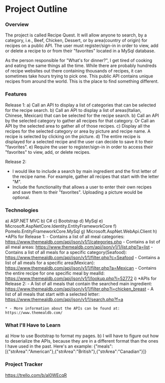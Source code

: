 # Project Outline

### Overview 
The project is called Recipe Quest. It will allow anyone to search, by a category, i.e., Beef, Chicken, Dessert, or by area(country of origin) for recipes on a public API. The user must register/sign-in in order to view, add or delete a recipe to or from their "favorites" located in a MySql database.

As the person responsible for "What's for dinner?", I get tired of cooking and eating the same things all the time.
While there are probably hundreds of recipe websites out there containing thousands of recipes, it can sometimes take hours trying to pick one.  This public API contains unique recipes from around the world. This is the place to find something different.
### Features
Release 1:
a) Call an API to display a list of categories that can be selected for the recipe search. 
b) Call an API to display a list of areas(Italian, Chinese, Mexican) that can be selected for the recipe search.
b) Call an API by the selected category to gather all recipes for that category. Or Call an API by the selected area to gather all of those recipes.
c) Display all the recipes for the selected category or area by picture and recipe name. A recipe is selected by clicking on the picture.
d) The entire recipe is displayed for a selected recipe and the user can decide to save it to their "favorites".
e) Require the user to register/sign-in in order to access their "favorites" to view, add, or delete recipes. 

Release 2:
- I would like to include a search by main ingredient and the first letter of the recipe name. For example, gather all recipes that start with the letter "M".
- Include the functionality that allows a user to enter their own recipes and save them to their "favorites". Uploading a picture would be optional.  


### Technologies
a) ASP.NET MVC
b) C#
c) Bootstrap
d) MySql
e) Microsoft.AspNetCore.Identity.EntityFrameworkCore
f) Pomelo.EntityFrameworkCore.MySql
g) Microsoft.AspNet.WebApi.Client
h) *APIs for Release 1:
    - Contains a list of all meal categories: https://www.themealdb.com/api/json/v1/1/categories.php
    - Contains a list of all meal areas: https://www.themealdb.com/api/json/v1/1/list.php?a=list
    - Contains a list of all meals for a specific category(Seafood): https://www.themealdb.com/api/json/v1/1/filter.php?c=Seafood
    - Contains a list of all meals for a specific area(Mexican): https://www.themealdb.com/api/json/v1/1/filter.php?a=Mexican 
    - Contains the entire recipe for one specific meal by mealId: https://www.themealdb.com/api/json/v1/1/lookup.php?i=52772 
i) *APIs for Release 2:
    - A list of all meals that contain the searched main ingredient: https://www.themealdb.com/api/json/v1/1/filter.php?i=chicken_breast
    - A list of all meals that start with a selected letter: https://www.themealdb.com/api/json/v1/1/search.php?f=a

    * - More information about the APIs can be found at: https://www.themealdb.com/     

### What I'll Have to Learn
a) How to use Bootstrap to format my pages.
b) I will have to figure out how to deserialize the APIs, because they are in a different format than the ones I have used in the past.
Here's an example:
    {"meals":[{"strArea":"American"},{"strArea":"British"},{"strArea":"Canadian"}]}


   

     


### Project Tracker
https://trello.com/b/aI0WEcqR

